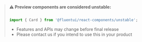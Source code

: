 <!-- Don't allow prettier to collapse code block into single line -->
<!-- prettier-ignore -->
> **⚠️ Preview components are considered unstable:**
>
> ```jsx
>
> import { Card } from '@fluentui/react-components/unstable';
>
> ```
>
> - Features and APIs may change before final release
> - Please contact us if you intend to use this in your product
